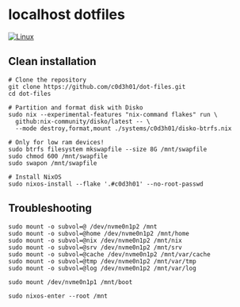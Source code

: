 <!--  -->
# localhost dotfiles

[![Linux](https://img.shields.io/badge/Linux-cad3f5?style=for-the-badge&logo=linux&logoColor=black)](https://github.com/khaneliman/dotfiles/blob/main/dots/linux/)

## Clean installation

```
# Clone the repository
git clone https://github.com/c0d3h01/dot-files.git
cd dot-files

# Partition and format disk with Disko
sudo nix --experimental-features "nix-command flakes" run \
  github:nix-community/disko/latest -- \
  --mode destroy,format,mount ./systems/c0d3h01/disko-btrfs.nix

# Only for low ram devices!
sudo btrfs filesystem mkswapfile --size 8G /mnt/swapfile
sudo chmod 600 /mnt/swapfile
sudo swapon /mnt/swapfile

# Install NixOS
sudo nixos-install --flake '.#c0d3h01' --no-root-passwd
```

## Troubleshooting

```
sudo mount -o subvol=@ /dev/nvme0n1p2 /mnt
sudo mount -o subvol=@home /dev/nvme0n1p2 /mnt/home
sudo mount -o subvol=@nix /dev/nvme0n1p2 /mnt/nix
sudo mount -o subvol=@srv /dev/nvme0n1p2 /mnt/srv
sudo mount -o subvol=@cache /dev/nvme0n1p2 /mnt/var/cache
sudo mount -o subvol=@tmp /dev/nvme0n1p2 /mnt/var/tmp
sudo mount -o subvol=@log /dev/nvme0n1p2 /mnt/var/log

sudo mount /dev/nvme0n1p1 /mnt/boot

sudo nixos-enter --root /mnt
```

